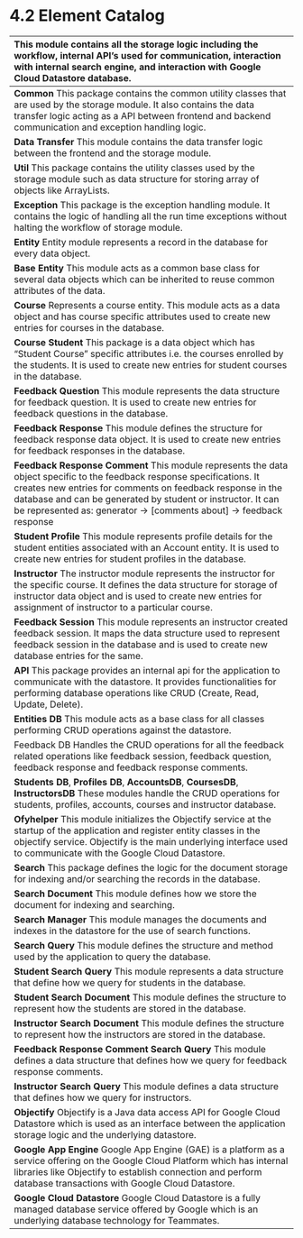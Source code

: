 # 4.2  Element Catalog

| This module contains all the storage logic including the workflow, internal API’s used for communication, interaction with internal search engine, and interaction with Google Cloud Datastore database. |
| :--- |
| **Common** This package contains the common utility classes that are used by the storage module. It also contains the data transfer logic acting as a API between frontend and backend communication and exception handling logic. |
| **Data Transfer** This module contains the data transfer logic between the frontend and the storage module. |
| **Util** This package contains the utility classes used by the storage module such as data structure for storing array of objects like ArrayLists. |
| **Exception** This package is the exception handling module. It contains the logic of handling all the run time exceptions without halting the workflow of storage module. |
| **Entity** Entity module represents a record in the database for every data object. |
| **Base Entity** This module acts as a common base class for several data objects which can be inherited to reuse common attributes of the data. |
| **Course** Represents a course entity. This module acts as a data object and has course specific attributes used to create new entries for courses in the database. |
| **Course Student** This package is a data object which has “Student Course” specific attributes i.e. the courses enrolled by the students. It is used to create new entries for student courses in the database. |
| **Feedback Question** This module represents the data structure for feedback question. It is used to create new entries for feedback questions in the database. |
| **Feedback Response** This module defines the structure for feedback response data object. It is used to create new entries for feedback responses in the database. |
| **Feedback Response Comment** This module represents the data object specific to the feedback response specifications. It creates new entries for comments on feedback response in the database and can be generated by student or instructor. It can be represented as: generator -&gt; \[comments about\] -&gt; feedback response |
| **Student Profile** This module represents profile details for the student entities associated with an Account entity. It is used to create new entries for student profiles in the database. |
| **Instructor** The instructor module represents the instructor for the specific course. It defines the data structure for storage of instructor data object and is used to create new entries for assignment of instructor to a particular course. |
| **Feedback Session** This module represents an instructor created feedback session. It maps the data structure used to represent feedback session in the database and is used to create new database entries for the same. |
| **API** This package provides an internal api for the application to communicate with the datastore. It provides functionalities for performing database operations like CRUD \(Create, Read, Update, Delete\). |
| **Entities DB** This module acts as a base class for all classes performing CRUD operations against the datastore. |
| Feedback DB Handles the CRUD operations for all the feedback related operations like feedback session, feedback question, feedback response and feedback response comments. |
| **Students DB**, **Profiles DB**, **AccountsDB**, **CoursesDB**, **InstructorsDB** These modules handle the CRUD operations for students, profiles, accounts, courses and instructor database. |
| **Ofyhelper** This module initializes the Objectify service at the startup of the application and register entity classes in the objectify service. Objectify is the main underlying interface used to communicate with the Google Cloud Datastore. |
| **Search** This package defines the logic for the document storage for indexing and/or searching the records in the database. |
| **Search Document** This module defines how we store the document for indexing and searching. |
| **Search Manager** This module manages the documents and indexes in the datastore for the use of search functions. |
| **Search Query** This module defines the structure and method used by the application to query the database. |
| **Student Search Query** This module represents a data structure that define how we query for students in the database. |
| **Student Search Document** This module defines the structure to represent how the students are stored in the database. |
| **Instructor Search Document** This module defines the structure to represent how the instructors are stored in the database. |
| **Feedback Response Comment Search Query** This module defines a data structure that defines how we query for feedback response comments. |
| **Instructor Search Query** This module defines a data structure that defines how we query for instructors. |
| **Objectify** Objectify is a Java data access API for Google Cloud Datastore which is used as an interface between the application storage logic and the underlying datastore. |
| **Google App Engine** Google App Engine \(GAE\) is a platform as a service offering on the Google Cloud Platform which has internal libraries like Objectify to establish connection and perform database transactions with Google Cloud Datastore. |
| **Google Cloud Datastore** Google Cloud Datastore is a fully managed database service offered by Google which is an underlying database technology for Teammates. |

